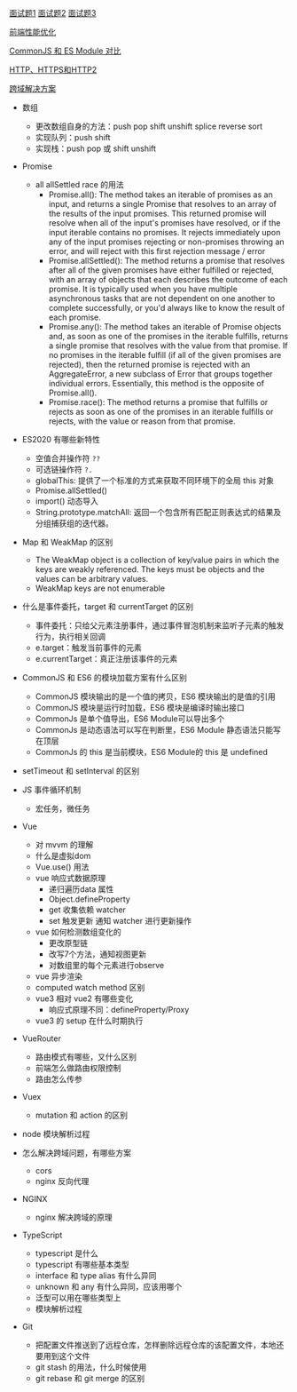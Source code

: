 [面试题1](https://www.imooc.com/article/271528/#)
[面试题2](https://zhuanlan.zhihu.com/p/273341773)
[面试题3](http://bigerfe.com/)

[前端性能优化](https://zhuanlan.zhihu.com/p/121056616)

[CommonJS 和 ES Module 对比](https://redfin.engineering/node-modules-at-war-why-commonjs-and-es-modules-cant-get-along-9617135eeca1)

[HTTP、HTTPS和HTTP2](https://github.com/woai3c/Front-end-articles/blob/master/http-https-http2.md)

[跨域解决方案](https://juejin.cn/post/6844904126246027278)

- 数组
  - 更改数组自身的方法：push pop shift unshift splice reverse sort
  - 实现队列：push shift
  - 实现栈：push pop 或 shift unshift
- Promise
  - all allSettled race 的用法
    - Promise.all(): The method takes an iterable of promises as an input, and returns a single Promise that resolves to an array of the results of the input promises. This returned promise will resolve when all of the input's promises have resolved, or if the input iterable contains no promises. It rejects immediately upon any of the input promises rejecting or non-promises throwing an error, and will reject with this first rejection message / error
    - Promise.allSettled(): The method returns a promise that resolves after all of the given promises have either fulfilled or rejected, with an array of objects that each describes the outcome of each promise. It is typically used when you have multiple asynchronous tasks that are not dependent on one another to complete successfully, or you'd always like to know the result of each promise.
    - Promise.any(): The method takes an iterable of Promise objects and, as soon as one of the promises in the iterable fulfills, returns a single promise that resolves with the value from that promise. If no promises in the iterable fulfill (if all of the given promises are rejected), then the returned promise is rejected with an AggregateError, a new subclass of Error that groups together individual errors. Essentially, this method is the opposite of Promise.all().
    - Promise.race(): The method returns a promise that fulfills or rejects as soon as one of the promises in an iterable fulfills or rejects, with the value or reason from that promise.
- ES2020 有哪些新特性
  - 空值合并操作符 `??`
  - 可选链操作符 `?.`
  - globalThis: 提供了一个标准的方式来获取不同环境下的全局 this  对象
  - Promise.allSettled()
  - import() 动态导入
  - String.prototype.matchAll: 返回一个包含所有匹配正则表达式的结果及分组捕获组的迭代器。
- Map 和 WeakMap 的区别
  - The WeakMap object is a collection of key/value pairs in which the keys are weakly referenced. The keys must be objects and the values can be arbitrary values.
  - WeakMap keys are not enumerable
- 什么是事件委托，target 和 currentTarget 的区别
  - 事件委托：只给父元素注册事件，通过事件冒泡机制来监听子元素的触发行为，执行相关回调
  - e.target：触发当前事件的元素
  - e.currentTarget：真正注册该事件的元素
- CommonJS 和 ES6 的模块加载方案有什么区别
  - CommonJS 模块输出的是一个值的拷贝，ES6 模块输出的是值的引用
  - CommonJS 模块是运行时加载，ES6 模块是编译时输出接口
  - CommonJs 是单个值导出，ES6 Module可以导出多个
  - CommonJs 是动态语法可以写在判断里，ES6 Module 静态语法只能写在顶层
  - CommonJs 的 this 是当前模块，ES6 Module的 this 是 undefined
- setTimeout 和 setInterval 的区别
- JS 事件循环机制
  - 宏任务，微任务
- Vue
  - 对 mvvm 的理解
  - 什么是虚拟dom
  - Vue.use() 用法
  - vue 响应式数据原理
    - 递归遍历data 属性
    - Object.defineProperty
    - get 收集依赖 watcher
    - set 触发更新 通知 watcher 进行更新操作
  - vue 如何检测数组变化的
    - 更改原型链
    - 改写7个方法，通知视图更新
    - 对数组里的每个元素进行observe
  - vue 异步渲染
  - computed watch method 区别
  - vue3 相对 vue2 有哪些变化
    - 响应式原理不同：defineProperty/Proxy
  - vue3 的 setup 在什么时期执行

- VueRouter
  - 路由模式有哪些，又什么区别
  - 前端怎么做路由权限控制
  - 路由怎么传参

- Vuex
  - mutation 和 action 的区别


- node 模块解析过程



- 怎么解决跨域问题，有哪些方案
  - cors
  - nginx 反向代理


- NGINX
  - nginx 解决跨域的原理


- TypeScript
  - typescript 是什么
  - typescript 有哪些基本类型
  - interface 和 type alias 有什么异同
  - unknown 和 any 有什么异同，应该用哪个
  - 泛型可以用在哪些类型上
  - 模块解析过程

- Git
  - 把配置文件推送到了远程仓库，怎样删除远程仓库的该配置文件，本地还要用到这个文件
  - git stash 的用法，什么时候使用
  - git rebase 和 git merge 的区别